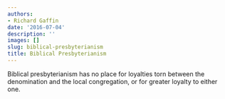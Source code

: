 ```yaml
---
authors:
- Richard Gaffin
date: '2016-07-04'
description: ''
images: []
slug: biblical-presbyterianism
title: Biblical Presbyterianism
---
```


Biblical presbyterianism has no place for loyalties torn between the denomination and the local congregation, or for greater loyalty to either one.